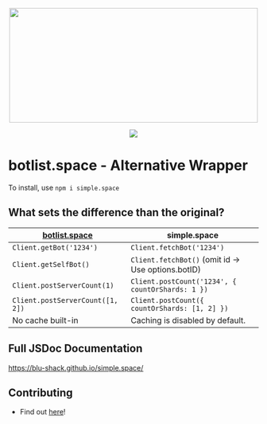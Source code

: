 <div style='text-align: center; '>
    <p>
        <img src='https://i.imgur.com/FfvEt4G.png' width=500 height=230>
    </p>
    <p>
        <a href='https://www.npmjs.com/package/servers.space'><img src='https://nodei.co/npm/servers.space.png'></a>
    </p>
</div>

# botlist.space - Alternative Wrapper

To install, use `npm i simple.space`

## What sets the difference than the original?

| [botlist.space](https://www.npmjs.com/package/botlist.space) | simple.space                                       |
|--------------------------------------------------------------|----------------------------------------------------|
| `Client.getBot('1234')`                                      | `Client.fetchBot('1234')`                          |
| `Client.getSelfBot()`                                        | `Client.fetchBot()` (omit id -> Use options.botID) |
| `Client.postServerCount(1)`                                  | `Client.postCount('1234', { countOrShards: 1 })`   |
| `Client.postServerCount([1, 2])`                             | `Client.postCount({ countOrShards: [1, 2] })`      |
| No cache built-in                                            | Caching is disabled by default.                    |

## Full JSDoc Documentation

https://blu-shack.github.io/simple.space/

## Contributing

- Find out [here](https://github.com/BLU-Shack/simple.space/blob/master/.github/CONTRIBUTING.md)!

